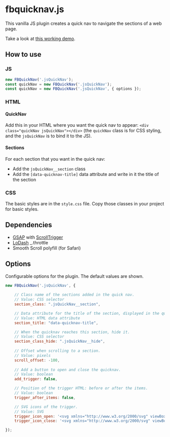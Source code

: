 # fbquicknav.js
This vanilla JS plugin creates a quick nav to navigate the sections of a web page.

Take a look at [this working demo](https://franboud.github.io/fbquicknav.js/).


## How to use
### JS
```javascript
new FBQuickNav('.jsQuickNav');
const quickNav = new FBQuickNav('.jsQuickNav');
const quickNav = new FBQuickNav('.jsQuickNav', { options });
```

### HTML
#### QuickNav
Add this in your HTML where you want the quick nav to appear: `<div class="quickNav jsQuickNav"></div>` (the `quickNav` class is for CSS styling, and the `jsQuickNav` is to bind it to the JS).

#### Sections
For each section that you want in the quick nav:
* Add the `jsQuickNav__section` class
* Add the `[data-quicknav-title]` data attribute and write in it the title of the section

### CSS
The basic styles are in the `style.css` file. Copy those classes in your project for basic styles.


## Dependencies
* [GSAP](https://greensock.com/gsap/) with [ScrollTrigger](https://greensock.com/scrolltrigger/)
* [LoDash](https://lodash.com/) _.throttle
* Smooth Scroll polyfill (for Safari)


## Options
Configurable options for the plugin. The default values are shown.

```js
new FBQuickNav('.jsQuickNav', {
    
    // Class name of the sections added in the quick nav.
    // Value: CSS selector
    section_class: ".jsQuickNav__section",

    // Data attribute for the title of the section, displayed in the quick nav.
    // Value: HTML data attribute
    section_title: "data-quicknav-title",

    // When the quicknav reaches this section, hide it.
    // Value: CSS selector
    section_class_hide: ".jsQuickNav__hide",
    
    // Offset when scrolling to a section.
    // Value: pixels
    scroll_offset: -100,
    
    // Add a button to open and close the quicknav.
    // Value: boolean
    add_trigger: false,

    // Position of the trigger HTML: before or after the items.
    // Value: boolean
    trigger_after_items: false,

    // SVG icons of the trigger.
    // Value: SVG
    trigger_icon_open: '<svg xmlns="http://www.w3.org/2000/svg" viewBox="0 0 100 100"><path d="M50 79.53L2.5 32.03l11.56-11.56L50 56.41l35.94-35.94L97.5 32.03z"/></svg>',
    trigger_icon_close: '<svg xmlns="http://www.w3.org/2000/svg" viewBox="0 0 100 100"><path d="M1.004 89.605l88.6-88.6 9.397 9.397-88.6 88.6z"/><path d="M1.004 10.394L10.402.997l88.6 88.6-9.398 9.397z"/></svg>',

});
```
